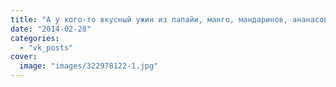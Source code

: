 ```yaml
---
title: "А у кого-то вкусный ужин из папайи, манго, мандаринов, ананасов и бананов;) Как же мы любим Таиланд!"
date: "2014-02-28"
categories: 
  - "vk_posts"
cover:
  image: "images/322978122-1.jpg"
---
```



